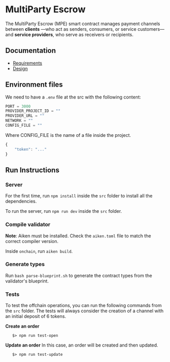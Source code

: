 # MultiParty Escrow
The MultiParty Escrow (MPE) smart contract manages payment channels between **clients** —who act as senders, consumers, or service customers— and **service providers**, who serve as receivers or recipients.

## Documentation
- [Requirements](./requeriments.md)
- [Design](./design.md)

## Environment files

We need to have a `.env` file at the src with the following content:

```js
PORT = 3000
PROVIDER_PROJECT_ID = ""
PROVIDER_URL = ""
NETWORK = ""
CONFIG_FILE = ""
```

Where CONFIG_FILE is the name of a file inside the project.

```js
{
    "token": "..."
}
```

## Run Instructions

### Server
For the first time, run `npm install` inside the `src` folder to install all the dependencies.

To run the server, run `npm run dev` inside the `src` folder.

### Compile validator
**Note**: Aiken must be installed. Check the `aiken.toml` file to match the correct compiler version.

Inside `onchain`, run `aiken build`.

### Generate types
Run `bash parse-blueprint.sh` to generate the contract types from the validator's blueprint.


### Tests
To test the offchain operations, you can run the following commands from the `src` folder.
The tests will always consider the creation of a channel with an initial deposit of 6 tokens.

**Create an order**
```shell
   $> npm run test-open
```
**Update an order**
In this case, an order will be created and then updated.
```shell
   $> npm run test-update
```